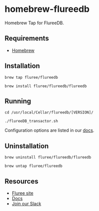 # homebrew-flureedb
Homebrew Tap for FlureeDB. 


## Requirements

* [Homebrew](https://brew.sh/)

## Installation

```
brew tap fluree/flureedb
```

```
brew install fluree/flureedb/flureedb
```

## Running

```
cd /usr/local/Cellar/flureedb/[VERSION]/
```

```
./flureeDB_transactor.sh
```

Configuration options are listed in our [docs](https://docs.flur.ee/#setting-the-db-configuration-options).

## Uninstallation

```
brew uninstall fluree/flureedb/flureedb
```

```
brew untap fluree/flureedb
```

## Resources

* [Fluree site](https://www.flur.ee/)
* [Docs](https://docs.flur.ee/)
* [Join our Slack](https://launchpass.com/flureedb)
